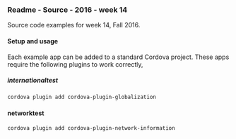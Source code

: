 ### Readme - Source - 2016 - week 14

Source code examples for week 14, Fall 2016.

#### Setup and usage
Each example app can be added to a standard Cordova project. These apps require the following plugins to work correctly,

##### internationaltest

```bash
cordova plugin add cordova-plugin-globalization
```

#### networktest

```bash
cordova plugin add cordova-plugin-network-information
```
